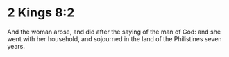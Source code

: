 # 2 Kings 8:2

And the woman arose, and did after the saying of the man of God: and she went with her household, and sojourned in the land of the Philistines seven years.